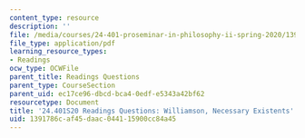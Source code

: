 ```yaml
---
content_type: resource
description: ''
file: /media/courses/24-401-proseminar-in-philosophy-ii-spring-2020/1391786caf45daac044115900cc84a45_MIT24_401S20_Questions8.pdf
file_type: application/pdf
learning_resource_types:
- Readings
ocw_type: OCWFile
parent_title: Readings Questions
parent_type: CourseSection
parent_uid: ec17ce96-dbcd-bca4-0edf-e5343a42bf62
resourcetype: Document
title: '24.401S20 Readings Questions: Williamson, Necessary Existents'
uid: 1391786c-af45-daac-0441-15900cc84a45
---
```

